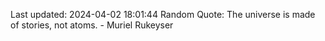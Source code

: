 Last updated: 2024-04-02 18:01:44
Random Quote: The universe is made of stories, not atoms. - Muriel Rukeyser